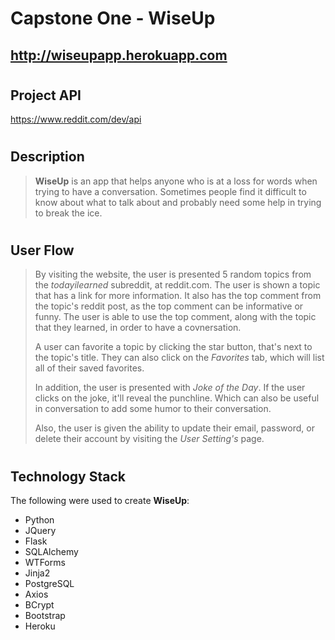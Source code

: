 # Capstone One - WiseUp

## http://wiseupapp.herokuapp.com
#
## Project API
https://www.reddit.com/dev/api
#
## Description
> **WiseUp** is an app that helps anyone who is at a loss for words when trying to
> have a conversation. Sometimes people find it difficult to know about what to talk about and probably need some help in trying to break the ice.
#
## User Flow
> By visiting the website, the user is presented 5 random topics from the *todayilearned* subreddit, at reddit.com. The user is shown a topic that has a link for more information. It also has the top comment from the topic's reddit post, as the top comment can be informative or funny. The user is able to use the top comment, along with the topic that they learned, in order to have a covnersation. 
>
> A user can favorite a topic by clicking the star button, that's next to the topic's title. They can also click on the *Favorites* tab, which will list all of their saved favorites.
> 
> In addition, the user is presented with *Joke of the Day*. If the user clicks on the joke, it'll reveal the punchline. Which can also be useful in conversation to add some humor to their conversation.
>
> Also, the user is given the ability to update their email, password, or delete their account by visiting the *User Setting's* page.

#

## Technology Stack
The following were used to create **WiseUp**:
  - Python
  - JQuery
  - Flask
  - SQLAlchemy
  - WTForms
  - Jinja2
  - PostgreSQL
  - Axios
  - BCrypt
  - Bootstrap
  - Heroku